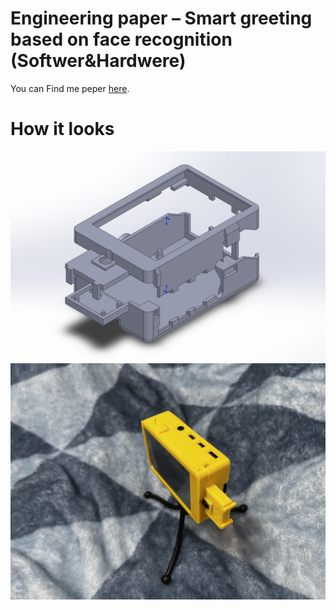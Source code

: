 # Engineering paper – Smart greeting based on face recognition (Softwer&Hardwere)

You can Find me peper [here](https://github.com/Cooookiez/UWr-Praca-inzynierska-pisana/blob/main/praca_dyplomowa_krzysztof_kukiz.pdf).

# How it looks

![solidworks](README/imgs/solidworks.png)
![assembled](README/imgs/print_last_assembled.jpg)
